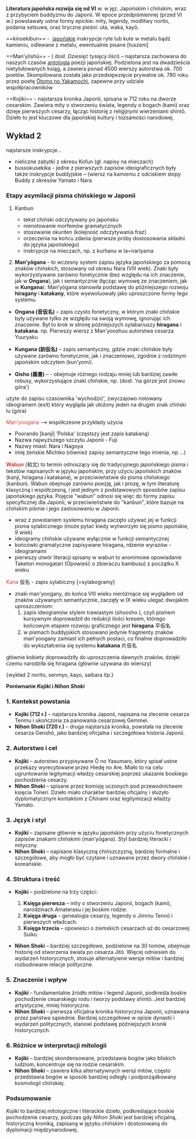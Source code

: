 
**Literatura japońska rozwija się od VI** w. w jęz. Japońskim i chińskim, wraz z przybyciem buddyzmu do Japonii. W epoce przedpiśmiennej (przed VI w.) powstawały ustne formy epickie: mity, legendy, modlitwy norito, podania setsuwa, oraz liryczne pieśni: uta, waka, kayō.

==kinsekibun== -  [japońskie](https://pl.wikipedia.org/wiki/Japonia "Japonia") inskrypcje ryte lub kute w metalu bądź kamieniu, odlewane z metalu, ewentualnie pisane [tuszem]

==Man’yōshū== - ( dosł. _Dziesięć tysięcy liści_) – najstarsza zachowana do naszych czasów [antologia](https://pl.wikipedia.org/wiki/Antologia "Antologia") poezji japońskiej. Podzielona jest na dwadzieścia nietytułowanych ksiąg, a zawiera ponad 4500 wierszy autorstwa ok. 700 poetów. Skompilowana została jako przedsięwzięcie prywatne ok. 780 roku przez poetę [Ōtomo no Yakamochi](https://pl.wikipedia.org/wiki/%C5%8Ctomo_no_Yakamochi "Ōtomo no Yakamochi"), zapewne przy udziale współpracowników

==Kojiki== - najstarsza kronika Japonii, spisana w 712 roku na dworze cesarskim. Zawiera mity o stworzeniu świata, legendy o bogach (kami) oraz dzieje pierwszych cesarzy, łącząc historię z religijnymi wierzeniami shintō. Dzieło to jest kluczowe dla japońskiej kultury i tożsamości narodowej.


## Wykład 2


najstarsze inskrypcje...
- nieliczne zabytki z okresu Kofun (gł. napisy na mieczach)
- bussokusekika - jedne z pierwszych zapisów ideograficznych były także inskrypcje buddyjskie –  (wiersz na kamieniu z odciskiem stopy Buddy z okresów Yamato i Nara

### Etapy asymilacji pisma chińskiego w Japonii

1. Kanbun
	- tekst chiński odczytywany po japońsku
	- nienotowanie morfemów gramatycznych
	- stosowanie okuriten (kolejność odczytywania fraz)
	- orzeczenia na końcu zdania (pierwsze próby dostosowania składni do języka japońskiego)
	- inskrypcje na mieczach, np. z kurhanu w Ia=nariyama

2. **Man’yōgana** - to wczesny system zapisu języka japońskiego za pomocą znaków chińskich, stosowany od okresu Nara (VIII wiek). Znaki były wykorzystywane zarówno fonetycznie (bez względu na ich znaczenie, jak w **Ongana**), jak i semantycznie (łącząc wymowę ze znaczeniem, jak w **Kungana**). Man’yōgana stanowiła podstawę do późniejszego rozwoju **hiragany** i **katakany**, które wyewoluowały jako uproszczone formy tego systemu.


- **Ongana (音仮名)** – zapis czysto fonetyczny, w którym znaki chińskie były używane tylko ze względu na swoją wymowę, ignorując ich znaczenie. Był to krok w stronę późniejszych sylabariuszy **hiragana** i **katakana**.
np. Pierwszy wiersz z Man'yooshuu autorstwa cesarza Yuuryaku
    
- **Kungana (訓仮名)** – zapis semantyczny, gdzie znaki chińskie były używane zarówno fonetycznie, jak i znaczeniowo, zgodnie z rodzimym japońskim odczytem (kun’yomi).
    
- **Gisho (義書)** – - obejmuje różnego rodzaju mniej lub bardziej zawiłe rebusy, wykorzystujące znaki chińskie, np.
(dosł. 'na górze jest znowu góra')

użyte do zapisu czasownika 'wychodzić', zwyczajowo notowany ideogramem (exit) który wygląda jak ułożony jeden na drugim znak chiński lu (góra)

<font style="color: #d83931">Man'yoogana</font> --> współczesne przykłady użycia
- Poorando [kanji] 'Polska' (częstszy jest zapis katakaną)
- Nazwa najwyższego szczytu Japonii - Fuji
- Nazwy miast: Nara i Nagoya
- imię żeńskie Michiko (również zapisy semantyczne tego imienia, np ...)


**<font style="color: #d83931">Wabun</font>** (和文) to termin odnoszący się do tradycyjnego japońskiego pisma i tekstów napisanych w języku japońskim, przy użyciu japońskich znaków (kanji, hiragana i katakana), w przeciwieństwie do pisma chińskiego (kanbun). Wabun obejmuje zarówno poezję, jak i prozę, w tym literaturę klasyczną i współczesną, i jest jednym z podstawowych sposobów zapisu japońskiego języka. Pojęcie "wabun" odnosi się więc do formy zapisu specyficznej dla Japonii, w przeciwieństwie do "kanbun", które bazuje na chińskim piśmie i jego zastosowaniu w Japonii.

- wraz z powstaniem systemu hiragana zaczęto używać jej w funkcji pisma sylabicznego
(może pytać kiedy wytworzyło się pismo japońskie, 9 wiek)
- ideogramy chińskie używane wyłącznie w funkcji semantycznej
- końcówki gramatyczne zapisywane hiragana, rdzenie wyrazów - ideogramami
- pierwszy utwór literacji spisany w wabun to anonimowe opowiadanie Taketori monogatari (Opowieść o zbieraczu bambusu) z początku X wieku

<font style="color: #d83931">Kana</font> 仮名 - zapis sylabiczny [=sylabogramy]

- znaki man'yoogany, do końca VIII wieku nieróżniące się wyglądem od znaków używanych semantycznie, zaczęły w IX wieku ulegać dwojakim uproszczeniom:
	1. zapis ideogramów stylem trawiastym (shoosho ), czyli pismem kursywnym doprowadził do redukcji ilości kresem, którego końcowym etapem rozwoju graficznego jest **hiragana** 平仮名
	2. w pismach buddyjskich stosowano jedynie fragmenty znaków man'yoogany zamiast ich pełnych postaci, co finalnie doprowadziło do wykształcenia się systemu **katakana** 片仮名


głównie kobiety doprowadziły do uproszczenia dawnych znaków, dzięki czemu narodziła się hiragana (głównie używana do wierszy)


{wykład 2 norito, senmyo, kayo, saibara itp.}





**Porównanie _Kojiki_ i _Nihon Shoki_**

### 1. **Kontekst powstania**

- **Kojiki (712 r.)** – najstarsza kronika Japonii, napisana na zlecenie cesarza Tenmu i ukończona za panowania cesarzowej Gemmei.
- **Nihon Shoki (720 r.)** – druga najstarsza kronika, powstała na zlecenie cesarza Genshō, jako bardziej oficjalna i szczegółowa historia Japonii.

### 2. **Autorstwo i cel**

- **Kojiki** – autorstwo przypisywane Ō no Yasumaro, który spisał ustne przekazy wyrecytowane przez Hiedę no Are. Miało to na celu ugruntowanie legitymacji władzy cesarskiej poprzez ukazanie boskiego pochodzenia cesarzy.
- **Nihon Shoki** – spisane przez komisję uczonych pod przewodnictwem księcia Toneri. Dzieło miało charakter bardziej oficjalny i służyło dyplomatycznym kontaktom z Chinami oraz legitymizacji władzy Yamato.

### 3. **Język i styl**

- **Kojiki** – zapisane głównie w języku japońskim przy użyciu fonetycznych zapisów znakami chińskimi (man’yōgana). Styl bardziej literacki i mityczny.
- **Nihon Shoki** – napisane klasyczną chińszczyzną, bardziej formalne i szczegółowe, aby mogło być czytane i uznawane przez dwory chińskie i koreańskie.

### 4. **Struktura i treść**

- **Kojiki** – podzielone na trzy części:
    
    1. **Księga pierwsza** – mity o stworzeniu Japonii, bogach (kami), narodzinach Amaterasu i jej boskim rodzie.
    2. **Księga druga** – genealogia cesarzy, legendy o Jimmu Tennō i pierwszych władcach.
    3. **Księga trzecia** – opowieści o ziemskich cesarzach aż do cesarzowej Suiko.
- **Nihon Shoki** – bardziej szczegółowe, podzielone na 30 tomów, obejmuje historię od stworzenia świata po cesarza Jitō. Więcej odniesień do wydarzeń historycznych, stosuje alternatywne wersje mitów i bardziej rozbudowane relacje polityczne.
    

### 5. **Znaczenie i wpływ**

- **Kojiki** – fundamentalne źródło mitów i legend Japonii, podkreśla boskie pochodzenie cesarskiego rodu i tworzy podstawy shintō. Jest bardziej artystyczne, mniej historyczne.
- **Nihon Shoki** – pierwsza oficjalna kronika historyczna Japonii, uznawana przez państwa sąsiednie. Bardziej szczegółowe w opisie dynastii i wydarzeń politycznych, stanowi podstawę późniejszych kronik historycznych.

### 6. **Różnice w interpretacji mitologii**

- **Kojiki** – bardziej skondensowane, przedstawia bogów jako bliskich ludziom, koncentruje się na rodzie cesarskim.
- **Nihon Shoki** – zawiera kilka alternatywnych wersji mitów, często przedstawia bogów w sposób bardziej odległy i podporządkowany kosmologii chińskiej.

### **Podsumowanie**

_Kojiki_ to bardziej mitologiczne i literackie dzieło, podkreślające boskie pochodzenie cesarzy, podczas gdy _Nihon Shoki_ jest bardziej oficjalną, historyczną kroniką, zapisaną w języku chińskim i dostosowaną do dyplomacji międzynarodowej.